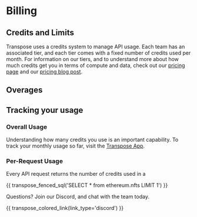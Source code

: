 # Billing

## Credits and Limits

Transpose uses a credits system to manage API usage.  Each team has an associated tier, and each tier comes with a fixed number of credits used per month.  For information on our tiers, and to understand more about how much credits get you in terms of compute and data, check out our [pricing page](https://transpose.io/pricing) and our [pricing blog post](https://www.transpose.io/blogs/sql-usage-pricing).

## Overages

## Tracking your usage

### Overall Usage

Understanding how many credits you use is an important capability.  To track your monthly usage so far, visit the [Transpose App](https://app.transpose.io).

### Per-Request Usage

Every API request returns the number of credits used in a

{{ transpose_fenced_sql('SELECT * from ethereum.nfts LIMIT 1') }}

Questions?  Join our Discord, and chat with the team today.

{{ transpose_colored_link(link_type='discord') }}
